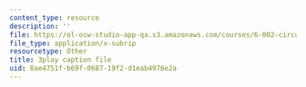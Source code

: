 ```yaml
---
content_type: resource
description: ''
file: https://ol-ocw-studio-app-qa.s3.amazonaws.com/courses/6-002-circuits-and-electronics-spring-2007/8ae4751fb69f068719f2d1eab4976e2a_2vHGYdepKLw.srt
file_type: application/x-subrip
resourcetype: Other
title: 3play caption file
uid: 8ae4751f-b69f-0687-19f2-d1eab4976e2a
---
```

